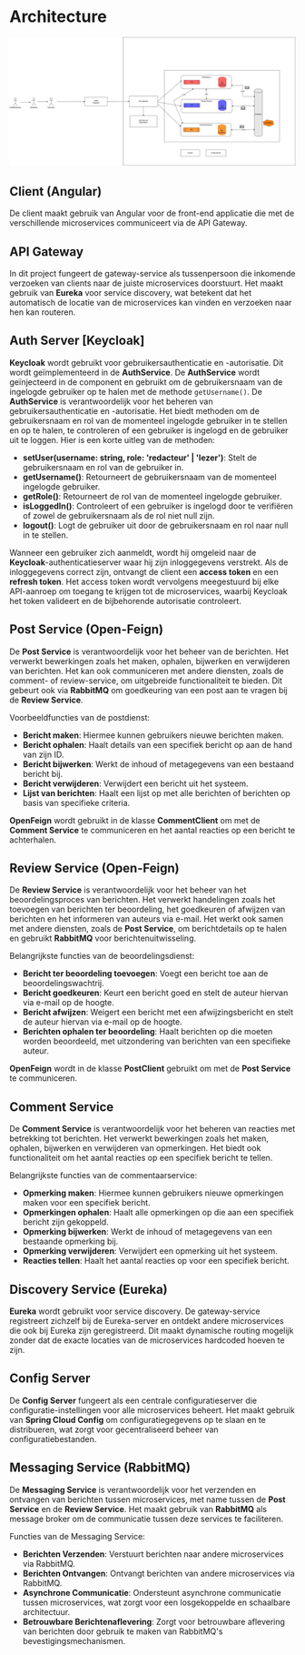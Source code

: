 # Architecture

![Architectuur Diagram](schema.jpg)

## Client (Angular)

De client maakt gebruik van Angular voor de front-end applicatie die met de verschillende microservices communiceert via de API Gateway.

## API Gateway
In dit project fungeert de gateway-service als tussenpersoon die inkomende verzoeken van clients naar de juiste microservices doorstuurt. Het maakt gebruik van **Eureka** voor service discovery, wat betekent dat het automatisch de locatie van de microservices kan vinden en verzoeken naar hen kan routeren.

## Auth Server [Keycloak]
**Keycloak** wordt gebruikt voor gebruikersauthenticatie en -autorisatie. Dit wordt geïmplementeerd in de **AuthService**. De **AuthService** wordt geïnjecteerd in de component en gebruikt om de gebruikersnaam van de ingelogde gebruiker op te halen met de methode `getUsername()`.
De **AuthService** is verantwoordelijk voor het beheren van gebruikersauthenticatie en -autorisatie. Het biedt methoden om de gebruikersnaam en rol van de momenteel ingelogde gebruiker in te stellen en op te halen, te controleren of een gebruiker is ingelogd en de gebruiker uit te loggen. Hier is een korte uitleg van de methoden:
- **setUser(username: string, role: 'redacteur' | 'lezer')**: Stelt de gebruikersnaam en rol van de gebruiker in.
- **getUsername()**: Retourneert de gebruikersnaam van de momenteel ingelogde gebruiker.
- **getRole()**: Retourneert de rol van de momenteel ingelogde gebruiker.
- **isLoggedIn()**: Controleert of een gebruiker is ingelogd door te verifiëren of zowel de gebruikersnaam als de rol niet null zijn.
- **logout()**: Logt de gebruiker uit door de gebruikersnaam en rol naar null in te stellen.

Wanneer een gebruiker zich aanmeldt, wordt hij omgeleid naar de **Keycloak**-authenticatieserver waar hij zijn inloggegevens verstrekt. Als de inloggegevens correct zijn, ontvangt de client een **access token** en een **refresh token**. Het access token wordt vervolgens meegestuurd bij elke API-aanroep om toegang te krijgen tot de microservices, waarbij Keycloak het token valideert en de bijbehorende autorisatie controleert.


## Post Service (Open-Feign)
De **Post Service** is verantwoordelijk voor het beheer van de berichten. Het verwerkt bewerkingen zoals het maken, ophalen, bijwerken en verwijderen van berichten. Het kan ook communiceren met andere diensten, zoals de comment- of review-service, om uitgebreide functionaliteit te bieden. Dit gebeurt ook via **RabbitMQ** om goedkeuring van een post aan te vragen bij de **Review Service**.

Voorbeeldfuncties van de postdienst:
- **Bericht maken**: Hiermee kunnen gebruikers nieuwe berichten maken.
- **Bericht ophalen**: Haalt details van een specifiek bericht op aan de hand van zijn ID.
- **Bericht bijwerken**: Werkt de inhoud of metagegevens van een bestaand bericht bij.
- **Bericht verwijderen**: Verwijdert een bericht uit het systeem.
- **Lijst van berichten**: Haalt een lijst op met alle berichten of berichten op basis van specifieke criteria.

**OpenFeign** wordt gebruikt in de klasse **CommentClient** om met de **Comment Service** te communiceren en het aantal reacties op een bericht te achterhalen.

## Review Service (Open-Feign)
De **Review Service** is verantwoordelijk voor het beheer van het beoordelingsproces van berichten. Het verwerkt handelingen zoals het toevoegen van berichten ter beoordeling, het goedkeuren of afwijzen van berichten en het informeren van auteurs via e-mail. Het werkt ook samen met andere diensten, zoals de **Post Service**, om berichtdetails op te halen en gebruikt **RabbitMQ** voor berichtenuitwisseling.

Belangrijkste functies van de beoordelingsdienst:
- **Bericht ter beoordeling toevoegen**: Voegt een bericht toe aan de beoordelingswachtrij.
- **Bericht goedkeuren**: Keurt een bericht goed en stelt de auteur hiervan via e-mail op de hoogte.
- **Bericht afwijzen**: Weigert een bericht met een afwijzingsbericht en stelt de auteur hiervan via e-mail op de hoogte.
- **Berichten ophalen ter beoordeling**: Haalt berichten op die moeten worden beoordeeld, met uitzondering van berichten van een specifieke auteur.

**OpenFeign** wordt in de klasse **PostClient** gebruikt om met de **Post Service** te communiceren.

## Comment Service
De **Comment Service** is verantwoordelijk voor het beheren van reacties met betrekking tot berichten. Het verwerkt bewerkingen zoals het maken, ophalen, bijwerken en verwijderen van opmerkingen. Het biedt ook functionaliteit om het aantal reacties op een specifiek bericht te tellen.

Belangrijkste functies van de commentaarservice:
- **Opmerking maken**: Hiermee kunnen gebruikers nieuwe opmerkingen maken voor een specifiek bericht.
- **Opmerkingen ophalen**: Haalt alle opmerkingen op die aan een specifiek bericht zijn gekoppeld.
- **Opmerking bijwerken**: Werkt de inhoud of metagegevens van een bestaande opmerking bij.
- **Opmerking verwijderen**: Verwijdert een opmerking uit het systeem.
- **Reacties tellen**: Haalt het aantal reacties op voor een specifiek bericht.

## Discovery Service (Eureka)
**Eureka** wordt gebruikt voor service discovery. De gateway-service registreert zichzelf bij de Eureka-server en ontdekt andere microservices die ook bij Eureka zijn geregistreerd. Dit maakt dynamische routing mogelijk zonder dat de exacte locaties van de microservices hardcoded hoeven te zijn.

## Config Server
De **Config Server** fungeert als een centrale configuratieserver die configuratie-instellingen voor alle microservices beheert. Het maakt gebruik van **Spring Cloud Config** om configuratiegegevens op te slaan en te distribueren, wat zorgt voor gecentraliseerd beheer van configuratiebestanden.

## Messaging Service (RabbitMQ)
De **Messaging Service** is verantwoordelijk voor het verzenden en ontvangen van berichten tussen microservices, met name tussen de **Post Service** en de **Review Service**. Het maakt gebruik van **RabbitMQ** als message broker om de communicatie tussen deze services te faciliteren.

Functies van de Messaging Service:
- **Berichten Verzenden**: Verstuurt berichten naar andere microservices via RabbitMQ.
- **Berichten Ontvangen**: Ontvangt berichten van andere microservices via RabbitMQ.
- **Asynchrone Communicatie**: Ondersteunt asynchrone communicatie tussen microservices, wat zorgt voor een losgekoppelde en schaalbare architectuur.
- **Betrouwbare Berichtenaflevering**: Zorgt voor betrouwbare aflevering van berichten door gebruik te maken van RabbitMQ's bevestigingsmechanismen.
